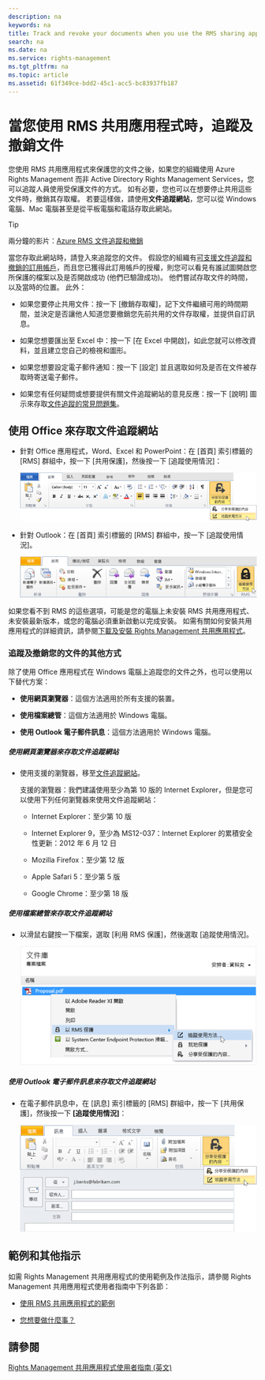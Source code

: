 ```yaml
---
description: na
keywords: na
title: Track and revoke your documents when you use the RMS sharing application
search: na
ms.date: na
ms.service: rights-management
ms.tgt_pltfrm: na
ms.topic: article
ms.assetid: 61f349ce-bdd2-45c1-acc5-bc83937fb187
---
```

# 當您使用 RMS 共用應用程式時，追蹤及撤銷文件
您使用 RMS 共用應用程式來保護您的文件之後，如果您的組織使用 Azure Rights Management 而非 Active Directory Rights Management Services，您可以追蹤人員使用受保護文件的方式。 如有必要，您也可以在想要停止共用這些文件時，撤銷其存取權。 若要這樣做，請使用**文件追蹤網站**，您可以從 Windows 電腦、Mac 電腦甚至是從平板電腦和電話存取此網站。

> [!TIP]
> 兩分鐘的影片：[Azure RMS 文件追蹤和撤銷](http://channel9.msdn.com/Series/Information-Protection/Azure-RMS-Document-Tracking-and-Revocation)

當您存取此網站時，請登入來追蹤您的文件。 假設您的組織有[可支援文件追蹤和撤銷的訂用帳戶](https://technet.microsoft.com/dn858608.aspx)，而且您已獲得此訂用帳戶的授權，則您可以看見有誰試圖開啟您所保護的檔案以及是否開啟成功 (他們已驗證成功)。 他們嘗試存取文件的時間，以及當時的位置。 此外：

-   如果您要停止共用文件：按一下 [撤銷存取權]，記下文件繼續可用的時間期間，並決定是否讓他人知道您要撤銷您先前共用的文件存取權，並提供自訂訊息。

-   如果您想要匯出至 Excel 中：按一下 [在 Excel 中開啟]，如此您就可以修改資料，並且建立您自己的檢視和圖形。

-   如果您想要設定電子郵件通知：按一下 [設定] 並且選取如何及是否在文件被存取時寄送電子郵件。

-   如果您有任何疑問或想要提供有關文件追蹤網站的意見反應：按一下 [說明] 圖示來存取[文件追蹤的常見問題集](http://go.microsoft.com/fwlink/?LinkId=523977)。

## 使用 Office 來存取文件追蹤網站

-   針對 Office 應用程式，Word、Excel 和 PowerPoint：在 [首頁] 索引標籤的 [RMS] 群組中，按一下 [共用保護]，然後按一下 [追蹤使用情況]：

    ![](../Image/ADRMS_MSRMSApp_OfficeToolbarTrackUsage.png)

-   針對 Outlook：在 [首頁] 索引標籤的 [RMS] 群組中，按一下 [追蹤使用情況]。

    ![](../Image/ADRMS_MSRMSApp_OutlookTrackUsage.png)

如果您看不到 RMS 的這些選項，可能是您的電腦上未安裝 RMS 共用應用程式、未安裝最新版本，或您的電腦必須重新啟動以完成安裝。 如需有關如何安裝共用應用程式的詳細資訊，請參閱[下載及安裝 Rights Management 共用應用程式](../Topic/Download_and_install_the_Rights_Management_sharing_application.md)。

### 追蹤及撤銷您的文件的其他方式
除了使用 Office 應用程式在 Windows 電腦上追蹤您的文件之外，也可以使用以下替代方案：

-   **使用網頁瀏覽器**：這個方法適用於所有支援的裝置。

-   **使用檔案總管**：這個方法適用於 Windows 電腦。

-   **使用 Outlook 電子郵件訊息**：這個方法適用於 Windows 電腦。

##### 使用網頁瀏覽器來存取文件追蹤網站

-   使用支援的瀏覽器，移至[文件追蹤網站](http://go.microsoft.com/fwlink/?LinkId=529562)。

    支援的瀏覽器：我們建議使用至少為第 10 版的 Internet Explorer，但是您可以使用下列任何瀏覽器來使用文件追蹤網站：

    -   Internet Explorer：至少第 10 版

    -   Internet Explorer 9，至少為 MS12-037：Internet Explorer 的累積安全性更新：2012 年 6 月 12 日

    -   Mozilla Firefox：至少第 12 版

    -   Apple Safari 5：至少第 5 版

    -   Google Chrome：至少第 18 版

##### 使用檔案總管來存取文件追蹤網站

-   以滑鼠右鍵按一下檔案，選取 [利用 RMS 保護]，然後選取 [追蹤使用情況]。

    ![](../Image/ADRMS_MSRMSApp_ExplorerTrackUsage.png)

##### 使用 Outlook 電子郵件訊息來存取文件追蹤網站

-   在電子郵件訊息中，在 [訊息] 索引標籤的 [RMS] 群組中，按一下 [共用保護]，然後按一下 **[追蹤使用情況]**：

    ![](../Image/ADRMS_MSRMSApp_OutlookMessageTrackUsage.png)

## 範例和其他指示
如需 Rights Management 共用應用程式的使用範例及作法指示，請參閱 Rights Management 共用應用程式使用者指南中下列各節：

-   [使用 RMS 共用應用程式的範例](../Topic/Rights_Management_sharing_application_user_guide.md#BKMK_SharingExamples)

-   [您想要做什麼事？](../Topic/Rights_Management_sharing_application_user_guide.md#BKMK_SharingInstructions)

## 請參閱
[Rights Management 共用應用程式使用者指南 &#40;英文&#41;](../Topic/Rights_Management_sharing_application_user_guide.md)

